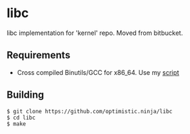 # libc
libc implementation for 'kernel' repo. Moved from bitbucket.

## Requirements

* Cross compiled Binutils/GCC for x86_64. Use my [script](https://github.com/optimisticninja/scripts/blob/master/cross-compiler-install.sh)

## Building

```
$ git clone https://github.com/optimistic.ninja/libc
$ cd libc
$ make
```
